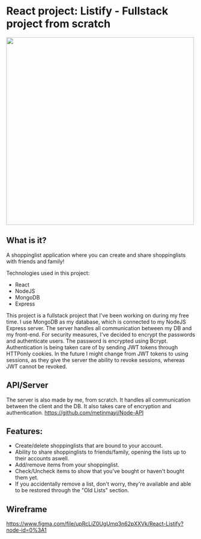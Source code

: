 # React project: Listify - Fullstack project from scratch
<img src="https://cdn.discordapp.com/attachments/923936691906043965/935545098635206726/unknown.png" height="500px"/>

## What is it?
A shoppinglist application where you can create and share shoppinglists with friends and family!

Technologies used in this project:
* React
* NodeJS
* MongoDB
* Express


This project is a fullstack project that I've been working on during my free time.
I use MongoDB as my database, which is connected to my NodeJS Express server. The server handles all communication between my DB and my front-end.
For security measures, I've decided to encrypt the passwords and authenticate users. The password is encrypted using Bcrypt. Authentication is being taken care of by sending JWT tokens through HTTPonly cookies. In the future I might change from JWT tokens to using sessions, as they give the server the ability to revoke sessions, whereas JWT cannot be revoked.





## API/Server
The server is also made by me, from scratch. It handles all communication between the client and the DB. It also takes care of encryption and authentication.
https://github.com/metinmayi/Node-API


## Features:
* Create/delete shoppinglists that are bound to your account.
* Ability to share shoppinglists to friends/family, opening the lists up to their accounts aswell.
* Add/remove items from your shoppinglist.
* Check/Uncheck items to show that you've bought or haven't bought them yet.
* If you accidentally remove a list, don't worry, they're available and able to be restored through the "Old Lists" section.


## Wireframe
https://www.figma.com/file/upRcLiZ0UgUmq3n62pXXVk/React-Listify?node-id=0%3A1
